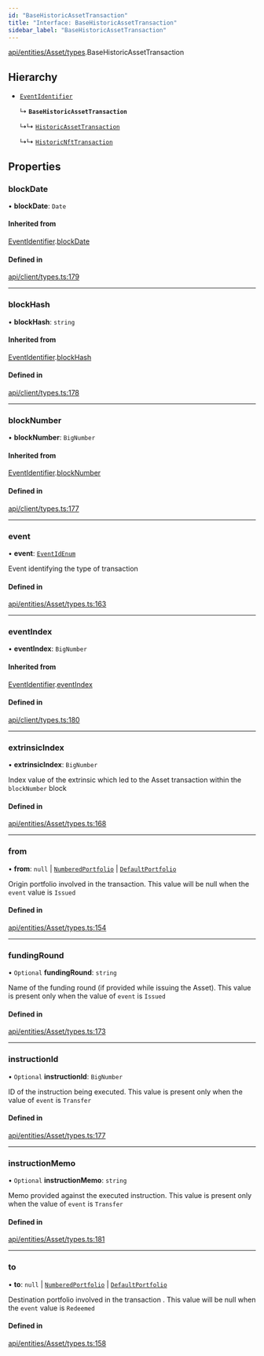 ```yaml
---
id: "BaseHistoricAssetTransaction"
title: "Interface: BaseHistoricAssetTransaction"
sidebar_label: "BaseHistoricAssetTransaction"
---
```


[api/entities/Asset/types](../../../../../../modules/API/Entities/Asset/Types/Types.md).BaseHistoricAssetTransaction

## Hierarchy

- [`EventIdentifier`](../../../../Client/Types/EventIdentifier/EventIdentifier.md)

  ↳ **`BaseHistoricAssetTransaction`**

  ↳↳ [`HistoricAssetTransaction`](../HistoricAssetTransaction/HistoricAssetTransaction.md)

  ↳↳ [`HistoricNftTransaction`](../HistoricNftTransaction/HistoricNftTransaction.md)

## Properties

### blockDate

• **blockDate**: `Date`

#### Inherited from

[EventIdentifier](../../../../Client/Types/EventIdentifier/EventIdentifier.md).[blockDate](../../../../Client/Types/EventIdentifier/EventIdentifier.md#blockdate)

#### Defined in

[api/client/types.ts:179](https://github.com/PolymeshAssociation/polymesh-sdk/blob/c8da9dfce/src/api/client/types.ts#L179)

___

### blockHash

• **blockHash**: `string`

#### Inherited from

[EventIdentifier](../../../../Client/Types/EventIdentifier/EventIdentifier.md).[blockHash](../../../../Client/Types/EventIdentifier/EventIdentifier.md#blockhash)

#### Defined in

[api/client/types.ts:178](https://github.com/PolymeshAssociation/polymesh-sdk/blob/c8da9dfce/src/api/client/types.ts#L178)

___

### blockNumber

• **blockNumber**: `BigNumber`

#### Inherited from

[EventIdentifier](../../../../Client/Types/EventIdentifier/EventIdentifier.md).[blockNumber](../../../../Client/Types/EventIdentifier/EventIdentifier.md#blocknumber)

#### Defined in

[api/client/types.ts:177](https://github.com/PolymeshAssociation/polymesh-sdk/blob/c8da9dfce/src/api/client/types.ts#L177)

___

### event

• **event**: [`EventIdEnum`](../../../../../../enums/Types/EventIdEnum/EventIdEnum.md)

Event identifying the type of transaction

#### Defined in

[api/entities/Asset/types.ts:163](https://github.com/PolymeshAssociation/polymesh-sdk/blob/c8da9dfce/src/api/entities/Asset/types.ts#L163)

___

### eventIndex

• **eventIndex**: `BigNumber`

#### Inherited from

[EventIdentifier](../../../../Client/Types/EventIdentifier/EventIdentifier.md).[eventIndex](../../../../Client/Types/EventIdentifier/EventIdentifier.md#eventindex)

#### Defined in

[api/client/types.ts:180](https://github.com/PolymeshAssociation/polymesh-sdk/blob/c8da9dfce/src/api/client/types.ts#L180)

___

### extrinsicIndex

• **extrinsicIndex**: `BigNumber`

Index value of the extrinsic which led to the Asset transaction within the `blockNumber` block

#### Defined in

[api/entities/Asset/types.ts:168](https://github.com/PolymeshAssociation/polymesh-sdk/blob/c8da9dfce/src/api/entities/Asset/types.ts#L168)

___

### from

• **from**: ``null`` \| [`NumberedPortfolio`](../../../../../../classes/API/Entities/NumberedPortfolio/NumberedPortfolio.md) \| [`DefaultPortfolio`](../../../../../../classes/API/Entities/DefaultPortfolio/DefaultPortfolio.md)

Origin portfolio involved in the transaction. This value will be null when the `event` value is `Issued`

#### Defined in

[api/entities/Asset/types.ts:154](https://github.com/PolymeshAssociation/polymesh-sdk/blob/c8da9dfce/src/api/entities/Asset/types.ts#L154)

___

### fundingRound

• `Optional` **fundingRound**: `string`

Name of the funding round (if provided while issuing the Asset). This value is present only when the value of `event` is `Issued`

#### Defined in

[api/entities/Asset/types.ts:173](https://github.com/PolymeshAssociation/polymesh-sdk/blob/c8da9dfce/src/api/entities/Asset/types.ts#L173)

___

### instructionId

• `Optional` **instructionId**: `BigNumber`

ID of the instruction being executed. This value is present only when the value of `event` is `Transfer`

#### Defined in

[api/entities/Asset/types.ts:177](https://github.com/PolymeshAssociation/polymesh-sdk/blob/c8da9dfce/src/api/entities/Asset/types.ts#L177)

___

### instructionMemo

• `Optional` **instructionMemo**: `string`

Memo provided against the executed instruction. This value is present only when the value of `event` is `Transfer`

#### Defined in

[api/entities/Asset/types.ts:181](https://github.com/PolymeshAssociation/polymesh-sdk/blob/c8da9dfce/src/api/entities/Asset/types.ts#L181)

___

### to

• **to**: ``null`` \| [`NumberedPortfolio`](../../../../../../classes/API/Entities/NumberedPortfolio/NumberedPortfolio.md) \| [`DefaultPortfolio`](../../../../../../classes/API/Entities/DefaultPortfolio/DefaultPortfolio.md)

Destination portfolio involved in the transaction . This value will be null when the `event` value is `Redeemed`

#### Defined in

[api/entities/Asset/types.ts:158](https://github.com/PolymeshAssociation/polymesh-sdk/blob/c8da9dfce/src/api/entities/Asset/types.ts#L158)

